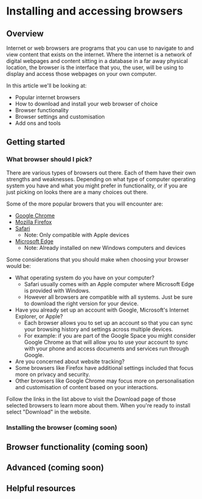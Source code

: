 # Installing and accessing browsers

## Overview 

Internet or web browsers are programs that you can use to navigate to and view content that exists on the internet. Where the internet is a network of digital webpages and content sitting in a database in a far away physical location, the browser is the interface that you, the user, will be using to display and access those webpages on your own computer. 

In this article we'll be looking at:
- Popular internet browsers
- How to download and install your web browser of choice
- Browser functionality
- Browser settings and customisation
- Add ons and tools

## Getting started

### What browser should I pick?

There are various types of browsers out there. Each of them have their own strengths and weaknesses. Depending on what type of computer operating system you have and what you might prefer in functionality, or if you are just picking on looks there are a many choices out there. 

Some of the more popular browers that you will encounter are:
- [Google Chrome](https://www.google.com/intl/en_au/chrome/)
- [Mozilla Firefox](https://www.mozilla.org/en-US/firefox/new/)
- [Safari](https://www.apple.com/au/safari/) 
  - Note: Only compatible with Apple devices
- [Microsoft Edge](https://www.microsoft.com/en-us/edge)
  - Note: Already installed on new Windows computers and devices

Some considerations that you should make when choosing your browser would be:
- What operating system do you have on your computer? 
  - Safari usually comes with an Apple computer where Microsoft Edge is provided with Windows. 
  - However all browsers are compatible with all systems. Just be sure to download the right version for your device.
- Have you already set up an account with Google, Microsoft's Internet Explorer, or Apple? 
  -  Each browser allows you to set up an account so that you can sync your browsing history and settings across multiple devices. 
  -  For example: if you are part of the Google Space you might consider Google Chrome as that will allow you to use your account to sync with your phone and access documents and services run through Google. 
-  Are you concerned about website tracking?
  - Some browsers like Firefox have additional settings included that focus more on privacy and security. 
  - Other browsers like Google Chrome may focus more on personalisation and customisation of content based on your interactions. 

Follow the links in the list above to visit the Download page of those selected browsers to learn more about them. When you're ready to install select "Download" in the website.

### Installing the browser (coming soon)

## Browser functionality (coming soon)


## Advanced (coming soon)


## Helpful resources    
